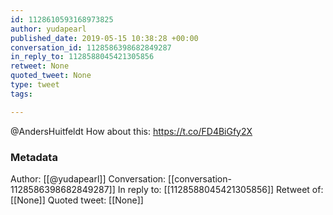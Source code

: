 ```yaml
---
id: 1128610593168973825
author: yudapearl
published_date: 2019-05-15 10:38:28 +00:00
conversation_id: 1128586398682849287
in_reply_to: 1128588045421305856
retweet: None
quoted_tweet: None
type: tweet
tags:

---
```


@AndersHuitfeldt How about this: https://t.co/FD4BiGfy2X

### Metadata

Author: [[@yudapearl]]
Conversation: [[conversation-1128586398682849287]]
In reply to: [[1128588045421305856]]
Retweet of: [[None]]
Quoted tweet: [[None]]
